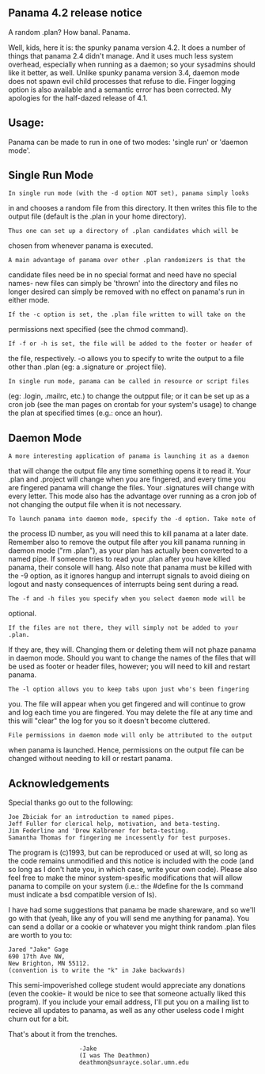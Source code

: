 Panama 4.2 release notice
-------------------------
A random .plan? How banal. Panama.

 Well, kids, here it is: the spunky panama version 4.2. It does a number of
things that panama 2.4 didn't manage. And it uses much less system overhead,
especially when running as a daemon; so your sysadmins should like it better,
as well.
 Unlike spunky panama version 3.4, daemon mode does not spawn evil child
processes that refuse to die. Finger logging option is also available and
a semantic error has been corrected. My apologies for the half-dazed
release of 4.1.

Usage:
------

 Panama can be made to run in one of two modes: 'single run' or
'daemon mode'.

Single Run Mode
---------------
	In single run mode (with the -d option NOT set), panama simply looks
in <directory> and chooses a random file from this directory. It then writes
this file to the output file (default is the .plan in your home directory). 

	Thus one can set up a directory of .plan candidates which will be
chosen from whenever panama is executed.

	A main advantage of panama over other .plan randomizers is that the
candidate files need be in no special format and need have no special names-
new files can simply be 'thrown' into the directory and files no longer
desired can simply be removed with no effect on panama's run in either
mode.

	If the -c option is set, the .plan file written to will take on the
permissions next specified (see the chmod command).

	If -f or -h is set, the file will be added to the footer or header of
the file, respectively. -o allows you to specify to write the output to a file
other than .plan (eg: a .signature or .project file).
 
	In single run mode, panama can be called in resource or script files
(eg: .login, .mailrc, etc.) to change the outpput file; or it can be set up
as a cron job (see the man pages on crontab for your system's usage) to change
the plan at specified times (e.g.: once an hour).


Daemon Mode
-----------
	A more interesting application of panama is launching it as a daemon
that will change the output file any time something opens it to read it.
Your .plan and .project will change when you are fingered, and every time
you are fingered panama will change the files. Your .signatures will change
with every letter. This mode also has the advantage over running as a cron
job of not changing the output file when it is not necessary.

	To launch panama into daemon mode, specify the -d option. Take note of
the process ID number, as you will need this to kill panama at a later date.
Remember also to remove the output file after you kill panama running in
daemon mode ("rm .plan"), as your plan has actually been converted to a
named pipe. If someone tries to read your .plan after you have killed panama,
their console will hang. Also note that panama must be killed with the -9
option, as it ignores hangup and interrupt signals to avoid dieing on
logout and nasty consequences of interrupts being sent during a read.

	The -f and -h files you specify when you select daemon mode will be
optional.

	If the files are not there, they will simply not be added to your .plan.
If they are, they will. Changing them or deleting them will not phaze panama in
daemon mode. Should you want to change the names of the files that will be
used as footer or header files, however; you will need to kill and restart
panama.

	The -l option allows you to keep tabs upon just who's been fingering
you. The file will appear when you get fingered and will continue to grow
and log each time you are fingered. You may delete the file at any time and
this will "clear" the log for you so it doesn't become cluttered.

	File permissions in daemon mode will only be attributed to the output
when panama is launched. Hence, permissions on the output file can be changed
without needing to kill or restart panama.

Acknowledgements
----------------
Special thanks go out to the following:

	Joe Zbiciak for an introduction to named pipes.
	Jeff Fuller for clerical help, motivation, and beta-testing.
	Jim Federline and 'Drew Kalbrener for beta-testing.
	Samantha Thomas for fingering me incessently for test purposes.


 The program is (c)1993, but can be reproduced or used at will, so long as
the code remains unmodified and this notice is included with the code (and
so long as I don't hate you, in which case, write your own code).
 Please also feel free to make the minor system-spesific modifications that
will allow panama to compile on your system (i.e.: the #define for the ls
command must indicate a bsd compatible version of ls).

 I have had some suggestions that panama be made shareware, and so we'll
go with that (yeah, like any of you will send me anything for panama). You
can send a dollar or a cookie or whatever you might think random .plan files
are worth to you to:

	Jared "Jake" Gage
	690 17th Ave NW,
	New Brighton, MN 55112.
	(convention is to write the "k" in Jake backwards)

 This semi-impoverished college student would appreciate any donations (even
the cookie- it would be nice to see that someone actually liked this program).
If you include your email address, I'll put you on a mailing list to recieve
all updates to panama, as well as any other useless code I might churn out
for a bit.

 That's about it from the trenches.


						-Jake
						(I was The Deathmon)
						deathmon@sunrayce.solar.umn.edu
